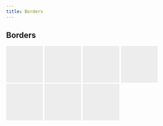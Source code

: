 ```yaml
---
title: Borders
---
```


## Borders ##

<div class="border" style="display: inline-block; width: 100px; height: 100px; background-color: #ededed;"></div>

<div class="border border-0" style="display: inline-block; width: 100px; height: 100px; background-color: #ededed;"></div>

<div class="border border-top-0" style="display: inline-block; width: 100px; height: 100px; background-color: #ededed; "></div>

<div class="border border-right-0" style="display: inline-block; width: 100px; height: 100px; background-color: #ededed; "></div>

<div class="border border-bottom-0" style="display: inline-block; width: 100px; height: 100px; background-color: #ededed; "></div>

<div class="rounded-circle" style="display: inline-block; width: 100px; height: 100px; background-color: #ededed; "></div>

<div class="rounded-0" style="display: inline-block; width: 100px; height: 100px; background-color: #ededed; "></div>